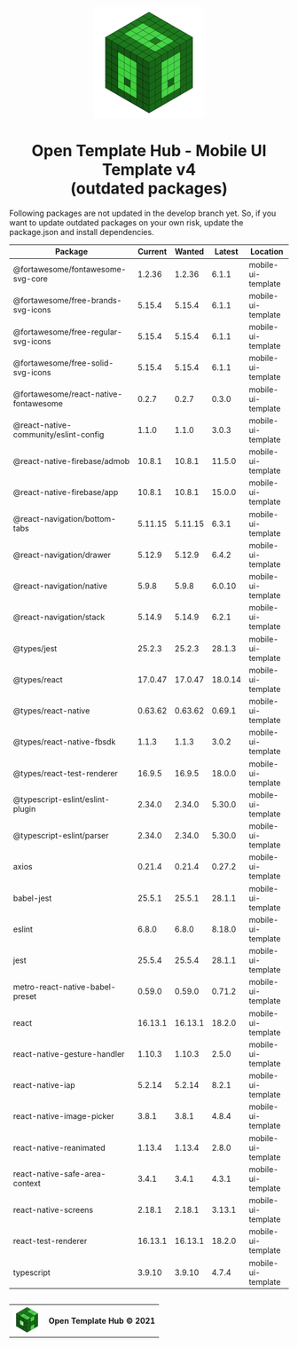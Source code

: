 <p align="center">
  <a href="https://opentemplatehub.com">
    <img src="https://raw.githubusercontent.com/open-template-hub/open-template-hub.github.io/master/assets/logo/ui/mobile-ui-logo.png" alt="Logo" width=200>
  </a>
</p>


<h1 align="center">
Open Template Hub - Mobile UI Template v4
  <br/>
(outdated packages)
</h1>

Following packages are not updated in the develop branch yet. So, if you want to update outdated packages on your own risk, update the package.json and install dependencies.

| Package | Current | Wanted | Latest | Location |
| --- | --- | --- | --- | --- |
| @fortawesome/fontawesome-svg-core | 1.2.36 | 1.2.36 | 6.1.1 | mobile-ui-template |
| @fortawesome/free-brands-svg-icons | 5.15.4 | 5.15.4 | 6.1.1 | mobile-ui-template |
| @fortawesome/free-regular-svg-icons | 5.15.4 | 5.15.4 | 6.1.1 | mobile-ui-template |
| @fortawesome/free-solid-svg-icons | 5.15.4 | 5.15.4 | 6.1.1 | mobile-ui-template |
| @fortawesome/react-native-fontawesome | 0.2.7 | 0.2.7 | 0.3.0 | mobile-ui-template |
| @react-native-community/eslint-config | 1.1.0 | 1.1.0 | 3.0.3 | mobile-ui-template |
| @react-native-firebase/admob | 10.8.1 | 10.8.1 | 11.5.0 | mobile-ui-template |
| @react-native-firebase/app | 10.8.1 | 10.8.1 | 15.0.0 | mobile-ui-template |
| @react-navigation/bottom-tabs | 5.11.15 | 5.11.15 | 6.3.1 | mobile-ui-template |
| @react-navigation/drawer | 5.12.9 | 5.12.9 | 6.4.2 | mobile-ui-template |
| @react-navigation/native | 5.9.8 | 5.9.8 | 6.0.10 | mobile-ui-template |
| @react-navigation/stack | 5.14.9 | 5.14.9 | 6.2.1 | mobile-ui-template |
| @types/jest | 25.2.3 | 25.2.3 | 28.1.3 | mobile-ui-template |
| @types/react | 17.0.47 | 17.0.47 | 18.0.14 | mobile-ui-template |
| @types/react-native | 0.63.62 | 0.63.62 | 0.69.1 | mobile-ui-template |
| @types/react-native-fbsdk | 1.1.3 | 1.1.3 | 3.0.2 | mobile-ui-template |
| @types/react-test-renderer | 16.9.5 | 16.9.5 | 18.0.0 | mobile-ui-template |
| @typescript-eslint/eslint-plugin | 2.34.0 | 2.34.0 | 5.30.0 | mobile-ui-template |
| @typescript-eslint/parser | 2.34.0 | 2.34.0 | 5.30.0 | mobile-ui-template |
| axios | 0.21.4 | 0.21.4 | 0.27.2 | mobile-ui-template |
| babel-jest | 25.5.1 | 25.5.1 | 28.1.1 | mobile-ui-template |
| eslint | 6.8.0 | 6.8.0 | 8.18.0 | mobile-ui-template |
| jest | 25.5.4 | 25.5.4 | 28.1.1 | mobile-ui-template |
| metro-react-native-babel-preset | 0.59.0 | 0.59.0 | 0.71.2 | mobile-ui-template |
| react | 16.13.1 | 16.13.1 | 18.2.0 | mobile-ui-template |
| react-native-gesture-handler | 1.10.3 | 1.10.3 | 2.5.0 | mobile-ui-template |
| react-native-iap | 5.2.14 | 5.2.14 | 8.2.1 | mobile-ui-template |
| react-native-image-picker | 3.8.1 | 3.8.1 | 4.8.4 | mobile-ui-template |
| react-native-reanimated | 1.13.4 | 1.13.4 | 2.8.0 | mobile-ui-template |
| react-native-safe-area-context | 3.4.1 | 3.4.1 | 4.3.1 | mobile-ui-template |
| react-native-screens | 2.18.1 | 2.18.1 | 3.13.1 | mobile-ui-template |
| react-test-renderer | 16.13.1 | 16.13.1 | 18.2.0 | mobile-ui-template |
| typescript | 3.9.10 | 3.9.10 | 4.7.4 | mobile-ui-template |

<table align="right"><tr><td><a href="https://opentemplatehub.com"><img src="https://raw.githubusercontent.com/open-template-hub/open-template-hub.github.io/master/assets/logo/brand-logo.png" width="50px" alt="oth"/></a></td><td><b>Open Template Hub © 2021</b></td></tr></table>

